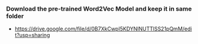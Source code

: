 ### Download the pre-trained Word2Vec Model and keep it in same folder

- https://drive.google.com/file/d/0B7XkCwpI5KDYNlNUTTlSS21pQmM/edit?usp=sharing

